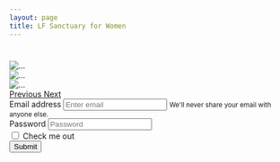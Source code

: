 ```yaml
---
layout: page
title: LF Sanctuary for Women
---
```


<h1></h1>
<div id="carouselExampleControls" class="carousel slide" data-ride="carousel">
    <div class="carousel-inner">
        <div class="carousel-item">
            <img src="https://static.stereogum.com/uploads/2017/12/millenialpink-1513186374-640x480.jpg" class="d-block w-100" alt="...">
        </div>
        <div class="carousel-item active">
        <img src="https://data.whicdn.com/images/250049179/large.png" class="d-block w-100" alt="...">
        </div>
        <div class="carousel-item">
        <img src="https://www.beautycolorcode.com/ffbdb3-2048x1536.png" class="d-block w-100" alt="...">
        </div>
    </div>
    <a class="carousel-control-prev" href="#carouselExampleControls" role="button" data-slide="prev">
        <span class="carousel-control-prev-icon" aria-hidden="true"></span>
        <span class="sr-only">Previous</span>
    </a>
    <a class="carousel-control-next" href="#carouselExampleControls" role="button" data-slide="next">
        <span class="carousel-control-next-icon" aria-hidden="true"></span>
        <span class="sr-only">Next</span>
    </a>
</div>

<form>
    <div class="form-group">
    <label for="exampleInputEmail1">Email address</label>
    <input type="email" class="form-control" id="exampleInputEmail1" aria-describedby="emailHelp" placeholder="Enter email">
    <small id="emailHelp" class="form-text text-muted">We'll never share your email with anyone else.</small>
    </div>
    <div class="form-group">
    <label for="exampleInputPassword1">Password</label>
    <input type="password" class="form-control" id="exampleInputPassword1" placeholder="Password">
    </div>
    <div class="form-group form-check">
    <input type="checkbox" class="form-check-input" id="exampleCheck1">
    <label class="form-check-label" for="exampleCheck1">Check me out</label>
    </div>
    <button type="submit" class="btn btn-primary">Submit</button>
</form>